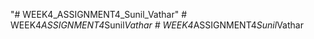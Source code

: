 "# WEEK4_ASSIGNMENT4_Sunil_Vathar" 
#   W E E K 4 _ A S S I G N M E N T 4 _ S u n i l _ V a t h a r  
 #   W E E K 4 _ A S S I G N M E N T 4 _ S u n i l _ V a t h a r  
 